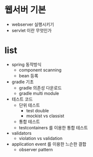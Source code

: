 # 웹서버 기본

- webserver 실행시키기
- servlet 이란 무엇인가

# list

- spring 동작방식
  - component scanning
  - bean 등록
- gradle 기초
  - gradle 의존성 다운로드
  - gradle multi module
- 테스트 코드
  - 단위 테스트
    - test double
    - mockist vs classist
  - 통합 테스트
  - testcontainers 를 이용한 통합 테스트
- validators
  - violation vs validation
- application event 를 이용한 느슨한 결합
  - observer pattern